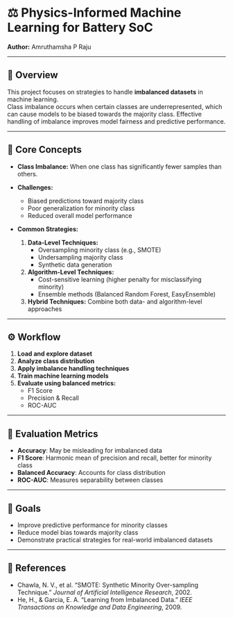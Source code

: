 # ⚖️ Physics-Informed Machine Learning for Battery SoC
**Author:** Amruthamsha P Raju  

---

## 📘 Overview
This project focuses on strategies to handle **imbalanced datasets** in machine learning.  
Class imbalance occurs when certain classes are underrepresented, which can cause models to be biased towards the majority class. Effective handling of imbalance improves model fairness and predictive performance.

---

## 🧠 Core Concepts
- **Class Imbalance:** When one class has significantly fewer samples than others.  
- **Challenges:**  
  - Biased predictions toward majority class  
  - Poor generalization for minority class  
  - Reduced overall model performance  

- **Common Strategies:**  
  1. **Data-Level Techniques:**  
     - Oversampling minority class (e.g., SMOTE)  
     - Undersampling majority class  
     - Synthetic data generation  
  2. **Algorithm-Level Techniques:**  
     - Cost-sensitive learning (higher penalty for misclassifying minority)  
     - Ensemble methods (Balanced Random Forest, EasyEnsemble)  
  3. **Hybrid Techniques:** Combine both data- and algorithm-level approaches  

---

## ⚙️ Workflow
1. **Load and explore dataset**  
2. **Analyze class distribution**  
3. **Apply imbalance handling techniques**  
4. **Train machine learning models**  
5. **Evaluate using balanced metrics:**  
   - F1 Score  
   - Precision & Recall  
   - ROC-AUC  

---

## 🧪 Evaluation Metrics
- **Accuracy**: May be misleading for imbalanced data  
- **F1 Score**: Harmonic mean of precision and recall, better for minority class  
- **Balanced Accuracy**: Accounts for class distribution  
- **ROC-AUC**: Measures separability between classes  

---

## 🧭 Goals
- Improve predictive performance for minority classes  
- Reduce model bias towards majority class  
- Demonstrate practical strategies for real-world imbalanced datasets  

---

## 🧾 References
- Chawla, N. V., et al. “SMOTE: Synthetic Minority Over-sampling Technique.” *Journal of Artificial Intelligence Research*, 2002.  
- He, H., & Garcia, E. A. “Learning from Imbalanced Data.” *IEEE Transactions on Knowledge and Data Engineering*, 2009.  
